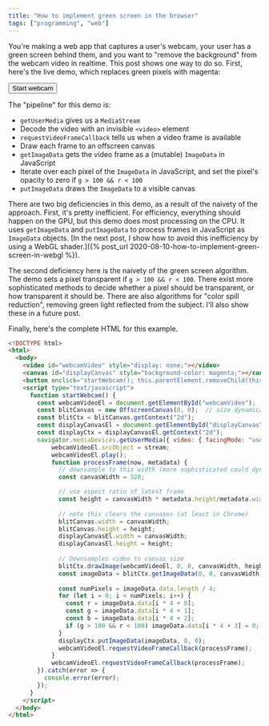 ```yaml
---
title: "How to implement green screen in the browser"
tags: ["programming", "web"]
---
```


You're making a web app that captures a user's webcam, 
your user has a green screen behind them,
and you want to "remove the background" from the webcam video in realtime.
This post shows one way to do so.
First, here's the live demo,
which replaces green pixels with magenta:

<div>
  <video id="webcamVideo" style="display: none;"></video>
  <canvas id="displayCanvas" style="background-color: magenta;"></canvas>
  <button onclick="startWebcam(); this.parentElement.removeChild(this)">Start webcam</button>
</div>

<script type="text/javascript">
    function startWebcam() {
      const webcamVideoEl = document.getElementById("webcamVideo");
      const blitCanvas = new OffscreenCanvas(0, 0);  // size dynamically assigned per frame
      const blitCtx = blitCanvas.getContext("2d");
      const displayCanvasEl = document.getElementById("displayCanvas");
      const displayCtx = displayCanvasEl.getContext("2d");
      navigator.mediaDevices.getUserMedia({ video: { facingMode: "user" } }).then(stream => {
          webcamVideoEl.srcObject = stream;
          webcamVideoEl.play();
          function processFrame(now, metadata) {
            // downsample to this width (more sophisticated could dynamically choose size)
            const canvasWidth = 320;

            // use aspect ratio of latest frame
            const height = canvasWidth * metadata.height/metadata.width;

            // note this clears the canvases (at least in Chrome)
            blitCanvas.width = canvasWidth;
            blitCanvas.height = height;
            displayCanvasEl.width = canvasWidth;
            displayCanvasEl.height = height;

            // Downsamples video to canvas size
            blitCtx.drawImage(webcamVideoEl, 0, 0, canvasWidth, height);
            const imageData = blitCtx.getImageData(0, 0, canvasWidth, height);
            
            const numPixels = imageData.data.length / 4;
            for (let i = 0; i < numPixels; i++) {
              const r = imageData.data[i * 4 + 0];
              const g = imageData.data[i * 4 + 1];
              const b = imageData.data[i * 4 + 2];
              if (g > 100 && r < 100) imageData.data[i * 4 + 3] = 0;  // crude green screen
            }
            displayCtx.putImageData(imageData, 0, 0);
            webcamVideoEl.requestVideoFrameCallback(processFrame);
          }
          webcamVideoEl.requestVideoFrameCallback(processFrame);
      }).catch(error => {
        console.error(error);
      });
    }
</script>

The "pipeline" for this demo is:

* `getUserMedia` gives us a `MediaStream`
* Decode the video with an invisible `<video>` element
* `requestVideoFrameCallback` tells us when a video frame is available
* Draw each frame to an offscreen canvas
* `getImageData` gets the video frame as a (mutable) `ImageData` in JavaScript
* Iterate over each pixel of the `ImageData` in JavaScript,
  and set the pixel's opacity to zero if `g > 100 && r < 100`
* `putImageData` draws the `ImageData` to a visible canvas

There are two big deficiencies in this demo,
as a result of the naivety of the approach.
First, it's pretty inefficient.
For efficiency, everything should happen on the GPU,
but this demo does most processing on the CPU.
It uses `getImageData` and `putImageData` to process frames in JavaScript as `ImageData` objects.
[In the next post, I show how to avoid this inefficiency by using a WebGL shader.]({% post_url 2020-08-10-how-to-implement-green-screen-in-webgl %}).

The second deficiency here is the naivety of the green screen algorithm.
The demo sets a pixel transparent if `g > 100 && r < 100`.
There exist more sophisticated methods to decide whether a pixel should be transparent,
or how transparent it should be.
There are also algorithms for "color spill reduction", removing green light reflected from the subject.
I'll also show these in a future post.

Finally, here's the complete HTML for this example.

```html
<!DOCTYPE html>
<html>
  <body>
    <video id="webcamVideo" style="display: none;"></video>
    <canvas id="displayCanvas" style="background-color: magenta;"></canvas>
    <button onclick="startWebcam(); this.parentElement.removeChild(this)">Start webcam</button>
    <script type="text/javascript">
      function startWebcam() {
        const webcamVideoEl = document.getElementById("webcamVideo");
        const blitCanvas = new OffscreenCanvas(0, 0);  // size dynamically assigned per frame
        const blitCtx = blitCanvas.getContext("2d");
        const displayCanvasEl = document.getElementById("displayCanvas");
        const displayCtx = displayCanvasEl.getContext("2d");
        navigator.mediaDevices.getUserMedia({ video: { facingMode: "user" } }).then(stream => {
            webcamVideoEl.srcObject = stream;
            webcamVideoEl.play();
            function processFrame(now, metadata) {
              // downsample to this width (more sophisticated could dynamically choose size)
              const canvasWidth = 320;

              // use aspect ratio of latest frame
              const height = canvasWidth * metadata.height/metadata.width;
  
              // note this clears the canvases (at least in Chrome)
              blitCanvas.width = canvasWidth;
              blitCanvas.height = height;
              displayCanvasEl.width = canvasWidth;
              displayCanvasEl.height = height;
  
              // Downsamples video to canvas size
              blitCtx.drawImage(webcamVideoEl, 0, 0, canvasWidth, height);
              const imageData = blitCtx.getImageData(0, 0, canvasWidth, height);
              
              const numPixels = imageData.data.length / 4;
              for (let i = 0; i < numPixels; i++) {
                const r = imageData.data[i * 4 + 0];
                const g = imageData.data[i * 4 + 1];
                const b = imageData.data[i * 4 + 2];
                if (g > 100 && r < 100) imageData.data[i * 4 + 3] = 0;  // crude green screen
              }
              displayCtx.putImageData(imageData, 0, 0);
              webcamVideoEl.requestVideoFrameCallback(processFrame);
            }
            webcamVideoEl.requestVideoFrameCallback(processFrame);
        }).catch(error => {
          console.error(error);
        });
      }
    </script>
  </body>
</html>
```